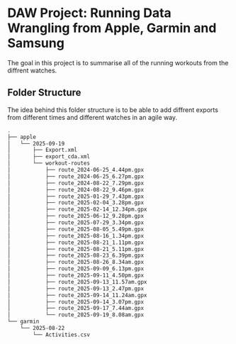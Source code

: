 # DAW Project: Running Data Wrangling from Apple, Garmin and Samsung

The goal in this project is to summarise all of the running workouts from the diffrent watches.

## Folder Structure

The idea behind this folder structure is to be able to add diffrent exports from different times and different watches in an agile way.

```bash
.
├── apple
│   └── 2025-09-19
│       ├── Export.xml
│       ├── export_cda.xml
│       └── workout-routes
│           ├── route_2024-06-25_4.44pm.gpx
│           ├── route_2024-06-25_6.27pm.gpx
│           ├── route_2024-08-22_7.29pm.gpx
│           ├── route_2024-08-22_9.46pm.gpx
│           ├── route_2025-01-29_7.43pm.gpx
│           ├── route_2025-02-04_3.28pm.gpx
│           ├── route_2025-02-14_12.34pm.gpx
│           ├── route_2025-06-12_9.28pm.gpx
│           ├── route_2025-07-29_3.34pm.gpx
│           ├── route_2025-08-05_5.49pm.gpx
│           ├── route_2025-08-16_1.34pm.gpx
│           ├── route_2025-08-21_1.11pm.gpx
│           ├── route_2025-08-21_5.11pm.gpx
│           ├── route_2025-08-23_6.39pm.gpx
│           ├── route_2025-08-26_8.34am.gpx
│           ├── route_2025-09-09_6.13pm.gpx
│           ├── route_2025-09-11_4.50pm.gpx
│           ├── route_2025-09-13_11.57am.gpx
│           ├── route_2025-09-13_2.47pm.gpx
│           ├── route_2025-09-14_11.24am.gpx
│           ├── route_2025-09-14_3.07pm.gpx
│           ├── route_2025-09-17_7.44am.gpx
│           └── route_2025-09-19_8.08am.gpx
└── garmin
    └── 2025-08-22
        └── Activities.csv
```

